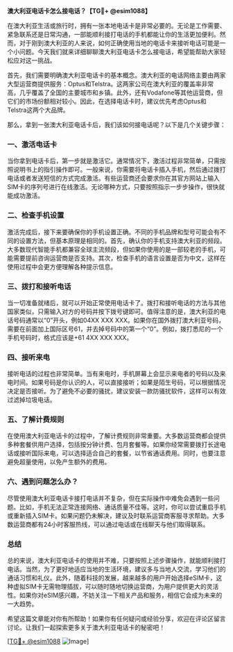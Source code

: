 **澳大利亚电话卡怎么接电话？【TG💪+ @esim1088】**

在澳大利亚生活或旅行时，拥有一张本地电话卡是非常必要的。无论是工作需要、紧急联系还是日常沟通，一部能顺利接打电话的手机都能让你的生活更加便利。然而，对于刚到澳大利亚的人来说，如何正确使用当地的电话卡来接听电话可能是一个小问题。今天我们就来详细聊聊澳大利亚电话卡怎么接电话，希望能帮助大家轻松应对这一挑战。

首先，我们需要明确澳大利亚电话卡的基本概念。澳大利亚的电话网络主要由两家大型运营商提供服务：Optus和Telstra。这两家公司在澳大利亚的覆盖率非常高，几乎覆盖了全国的主要城市和乡镇。此外，还有Vodafone等其他运营商，但它们的市场份额相对较小。因此，在选择电话卡时，建议优先考虑Optus和Telstra这两个大品牌。

那么，拿到一张澳大利亚电话卡后，我们该如何接电话呢？以下是几个关键步骤：

### 一、激活电话卡

当你拿到电话卡后，第一步就是激活它。通常情况下，激活过程非常简单，只需按照说明书上的指引操作即可。一般来说，你需要将电话卡插入手机，然后通过拨打电话或者发送短信的方式完成激活。有些运营商还会要求你在其官方网站上输入SIM卡的序列号进行在线激活。无论哪种方式，只要按照指示一步步操作，很快就能成功激活。

### 二、检查手机设置

激活完成后，接下来要确保你的手机设置正确。不同的手机品牌和型号可能会有不同的设置方法，但基本原理是相同的。首先，确认你的手机支持澳大利亚的频段。大多数现代智能手机都兼容全球主流频段，但如果你使用的是一部较老的手机，可能需要提前咨询运营商是否支持。其次，检查手机的语言设置是否为中文，这样在使用过程中会更方便理解各种提示信息。

### 三、拨打和接听电话

当一切准备就绪后，就可以开始正常使用电话卡了。拨打和接听电话的方法与其他国家类似，只需输入对方的号码并按下拨号键即可。值得注意的是，澳大利亚的电话号码通常以“0”开头，例如04XX XXX XXX。如果你在国外拨打澳大利亚号码，需要在前面加上国际区号61，并去掉号码中的第一个“0”。例如，拨打悉尼的一个手机号码时，格式应该是+61 4XX XXX XXX。

### 四、接听来电

接听电话的过程也非常简单。当有来电时，手机屏幕上会显示来电者的号码以及来电时间。如果号码是你认识的人，可以直接接听；如果是陌生号码，可以根据情况决定是否接听。为了避免不必要的骚扰，建议安装一款防骚扰软件，这样可以有效过滤掉垃圾电话。

### 五、了解计费规则

在使用澳大利亚电话卡的过程中，了解计费规则非常重要。大多数运营商都会提供多种套餐供用户选择，包括按分钟计费、包月套餐等。如果你经常需要拨打长途电话或接听国际来电，可以选择适合自己的套餐，以节省通话费用。同时，也要注意避免超量使用，以免产生额外的费用。

### 六、遇到问题怎么办？

尽管使用澳大利亚电话卡接打电话并不复杂，但在实际操作中难免会遇到一些问题。比如，手机无法正常连接网络、通话质量不佳等。这时，你可以尝试重启手机或重新插入SIM卡。如果问题仍未解决，建议及时联系运营商客服寻求帮助。大多数运营商都有24小时客服热线，可以通过电话或在线聊天与他们取得联系。

### 总结

总的来说，澳大利亚电话卡的使用并不难，只要按照上述步骤操作，就能顺利接打电话。当然，为了更好地适应当地的生活环境，建议多与当地人交流，学习他们的通话习惯和礼仪。此外，随着科技的发展，越来越多的用户开始选择eSIM卡，这种虚拟SIM卡无需物理插拔，可以随时随地切换运营商，为用户提供更大的灵活性。如果你对eSIM感兴趣，不妨关注一下相关产品和服务，相信它会成为未来的一大趋势。

希望这篇文章能对你有所帮助！如果你有任何疑问或经验分享，欢迎在评论区留言讨论。让我们一起探索更多关于澳大利亚电话卡的秘密吧！

[[TG💪+ @esim1088](https://t.me/s/esim1088) ![Image](https://i.postimg.cc/4NQfJmqS/Snipaste-2025-05-13-00-14-12.png)]